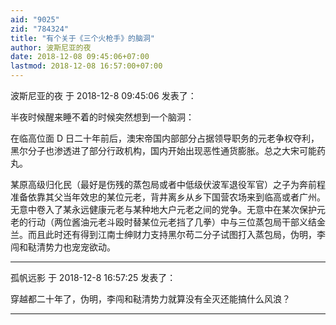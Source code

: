 ```yaml
---
aid: "9025"
zid: "784324"
title: "有个关于《三个火枪手》的脑洞"
author: 波斯尼亚的夜
date: 2018-12-08 09:45:06+07:00
lastmod: 2018-12-08 16:57:00+07:00
---
```


波斯尼亚的夜 于 2018-12-8 09:45:06 发表了：

半夜时候醒来睡不着的时候突然想到一个脑洞：

在临高位面 D 日二十年前后，澳宋帝国内部部分占据领导职务的元老争权夺利，黑尔分子也渗透进了部分行政机构，国内开始出现恶性通货膨胀。总之大宋可能药丸。

某原高级归化民（最好是伤残的蒸包局或者中低级伏波军退役军官）之子为奔前程准备依靠其父当年效忠的某位元老，背井离乡从乡下国营农场来到临高或者广州。无意中卷入了某永远健康元老与某种地大户元老之间的党争。无意中在某次保护元老的行动（两位酱油元老斗殴时替某位元老挡了几拳）中与三位蒸包局干部义结金兰。而且此时还有得到江南士绅财力支持黑尔苟二分子试图打入蒸包局，伪明，李闯和鞑清势力也宠宠欲动。

---

孤帆远影 于 2018-12-8 16:57:25 发表了：

穿越都二十年了，伪明，李闯和鞑清势力就算没有全灭还能搞什么风浪？

---
